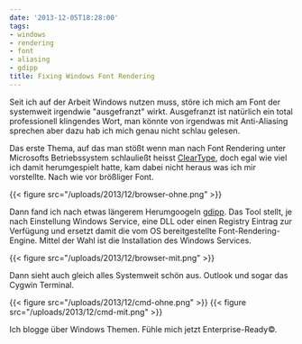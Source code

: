 ```yaml
---
date: '2013-12-05T18:28:00'
tags:
- windows
- rendering
- font
- aliasing
- gdipp
title: Fixing Windows Font Rendering
---
```


Seit ich auf der Arbeit Windows nutzen muss, störe ich mich am Font der systemweit
irgendwie "ausgefranzt" wirkt. Ausgefranzt ist natürlich ein total professionell
klingendes Wort, man könnte von irgendwas mit Anti-Aliasing sprechen aber dazu
hab ich mich genau nicht schlau gelesen.

Das erste Thema, auf das man stößt wenn man nach Font Rendering unter Microsofts
Betriebssystem schlauließt heisst [ClearType](https://en.wikipedia.org/wiki/ClearType),
doch egal wie viel ich damit herumgespielt hatte, kam dabei nicht heraus was ich
mir vorstellte. Nach wie vor brößliger Font.

{{< figure src="/uploads/2013/12/browser-ohne.png" >}}

Dann fand ich nach etwas längerem Herumgoogeln
[gdipp](https://code.google.com/p/gdipp/). Das Tool stellt, je nach Einstellung
Windows Service, eine DLL oder einen Registry Eintrag zur Verfügung und ersetzt
damit die vom OS bereitgestellte Font-Rendering-Engine. Mittel der Wahl ist die
Installation des Windows Services.

{{< figure src="/uploads/2013/12/browser-mit.png" >}}

Dann sieht auch gleich alles Systemweit schön aus. Outlook und sogar das Cygwin
Terminal.

{{< figure src="/uploads/2013/12/cmd-ohne.png" >}}
{{< figure src="/uploads/2013/12/cmd-mit.png" >}}

Ich blogge über Windows Themen. Fühle mich jetzt Enterprise-Ready&copy;.